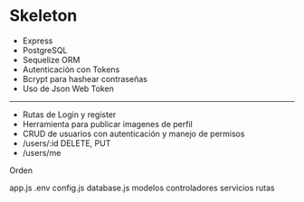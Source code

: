# Skeleton

- Express
- PostgreSQL
- Sequelize ORM
- Autenticación con Tokens
- Bcrypt para hashear contraseñas
- Uso de Json Web Token

-----------------------------------

- Rutas de Login y register
- Herramienta para publicar imagenes de perfil
- CRUD de usuarios con autenticación y manejo de permisos
- /users/:id DELETE, PUT
- /users/me 

Orden

app.js
.env
config.js
database.js
modelos
controladores
servicios
rutas

